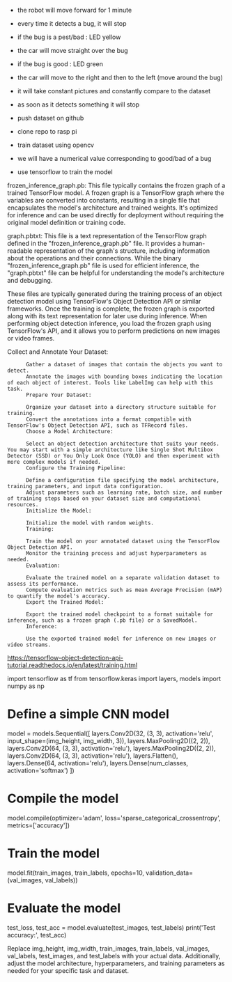 - the robot will move forward for 1 minute
- every time it detects a bug, it will stop
- if the bug is a pest/bad : LED yellow
- the car will move straight over the bug
- if the bug is good : LED green
- the car will move to the right and then to the left (move around the bug)

- it will take constant pictures and constantly compare to the dataset
- as soon as it detects something it will stop

- push dataset on github
- clone repo to rasp pi
- train dataset using opencv

- we will have a numerical value corresponding to good/bad of a bug
- use tensorflow to train the model

frozen_inference_graph.pb: This file typically contains the frozen graph of a trained TensorFlow model. A frozen graph is a TensorFlow graph where the variables are converted into constants, resulting in a single file that encapsulates the model's architecture and trained weights. It's optimized for inference and can be used directly for deployment without requiring the original model definition or training code.

graph.pbtxt: This file is a text representation of the TensorFlow graph defined in the "frozen_inference_graph.pb" file. It provides a human-readable representation of the graph's structure, including information about the operations and their connections. While the binary "frozen_inference_graph.pb" file is used for efficient inference, the "graph.pbtxt" file can be helpful for understanding the model's architecture and debugging.

These files are typically generated during the training process of an object detection model using TensorFlow's Object Detection API or similar frameworks. Once the training is complete, the frozen graph is exported along with its text representation for later use during inference. When performing object detection inference, you load the frozen graph using TensorFlow's API, and it allows you to perform predictions on new images or video frames.

Collect and Annotate Your Dataset:
        
          Gather a dataset of images that contain the objects you want to detect.
          Annotate the images with bounding boxes indicating the location of each object of interest. Tools like LabelImg can help with this task.
          Prepare Your Dataset:
          
          Organize your dataset into a directory structure suitable for training.
          Convert the annotations into a format compatible with TensorFlow's Object Detection API, such as TFRecord files.
          Choose a Model Architecture:
          
          Select an object detection architecture that suits your needs. You may start with a simple architecture like Single Shot Multibox Detector (SSD) or You Only Look Once (YOLO) and then experiment with more complex models if needed.
          Configure the Training Pipeline:
          
          Define a configuration file specifying the model architecture, training parameters, and input data configuration.
          Adjust parameters such as learning rate, batch size, and number of training steps based on your dataset size and computational resources.
          Initialize the Model:
          
          Initialize the model with random weights.
          Training:
          
          Train the model on your annotated dataset using the TensorFlow Object Detection API.
          Monitor the training process and adjust hyperparameters as needed.
          Evaluation:
          
          Evaluate the trained model on a separate validation dataset to assess its performance.
          Compute evaluation metrics such as mean Average Precision (mAP) to quantify the model's accuracy.
          Export the Trained Model:
          
          Export the trained model checkpoint to a format suitable for inference, such as a frozen graph (.pb file) or a SavedModel.
          Inference:
          
          Use the exported trained model for inference on new images or video streams.

https://tensorflow-object-detection-api-tutorial.readthedocs.io/en/latest/training.html


import tensorflow as tf
from tensorflow.keras import layers, models
import numpy as np

# Define a simple CNN model
model = models.Sequential([
    layers.Conv2D(32, (3, 3), activation='relu', input_shape=(img_height, img_width, 3)),
    layers.MaxPooling2D((2, 2)),
    layers.Conv2D(64, (3, 3), activation='relu'),
    layers.MaxPooling2D((2, 2)),
    layers.Conv2D(64, (3, 3), activation='relu'),
    layers.Flatten(),
    layers.Dense(64, activation='relu'),
    layers.Dense(num_classes, activation='softmax')
])

# Compile the model
model.compile(optimizer='adam',
              loss='sparse_categorical_crossentropy',
              metrics=['accuracy'])

# Train the model
model.fit(train_images, train_labels, epochs=10, validation_data=(val_images, val_labels))

# Evaluate the model
test_loss, test_acc = model.evaluate(test_images, test_labels)
print('Test accuracy:', test_acc)

Replace img_height, img_width, train_images, train_labels, val_images, val_labels, test_images, and test_labels with your actual data. Additionally, adjust the model architecture, hyperparameters, and training parameters as needed for your specific task and dataset.


